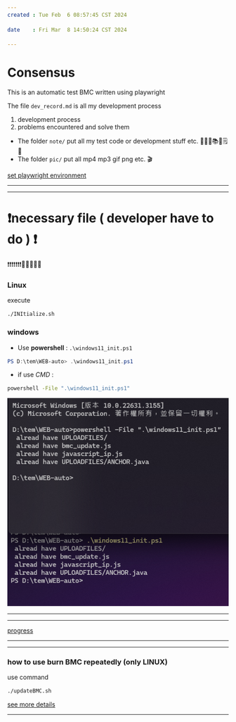 ```yaml
---
created : Tue Feb  6 08:57:45 CST 2024

date    : Fri Mar  8 14:50:24 CST 2024

---
```

# Consensus
This is an automatic test BMC written using playwright

The file `dev_record.md` is all my development process
1. development process
2. problems encountered and solve them

+ The folder `note/` put all my test code or development stuff etc.  📜📄📑📚🧾🗒️📝
+ The folder `pic/` put all mp4 mp3 gif png etc. 🎬

[set playwright environment](http://sd20-server.aewin.com:3000/_67u42-XQvisBUMef1VGeQ)

---
---
# ❗necessary file ( developer  have to do ) ❗
❗❗❗❗❗❗❗🧬🧬🧬🧬🧬
### Linux
execute 
```bash
./INItialize.sh
```

### windows
+ Use **powershell** : `.\windows11_init.ps1`
```powershell
PS D:\tem\WEB-auto> .\windows11_init.ps1
```
+ if use *CMD* : 
```cmd
powershell -File ".\windows11_init.ps1"
```
![powershellorcmd](./pic/REAMD_powershell_cmd.png)

---
---
[progress](./agenda.md)

---
---
###  how to use burn BMC repeatedly (only LINUX)
use command
```bash
./updateBMC.sh
```
[see more details](http://sd20-server.aewin.com:3000/7d_073JjTEiIFLKFqkMNsw)

---

